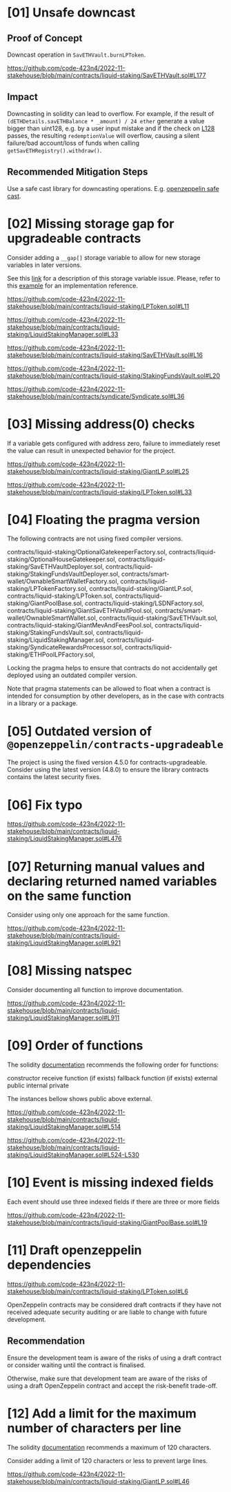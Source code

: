 # [01] Unsafe downcast

## Proof of Concept

Downcast operation in `SavETHVault.burnLPToken`.

https://github.com/code-423n4/2022-11-stakehouse/blob/main/contracts/liquid-staking/SavETHVault.sol#L177

## Impact

Downcasting in solidity can lead to overflow. For example, if the result of `(dETHDetails.savETHBalance * _amount) / 24 ether` generate a value bigger than uint128, e.g. by a user input mistake and if the check on [L128](https://github.com/code-423n4/2022-11-stakehouse/blob/main/contracts/liquid-staking/SavETHVault.sol#L128) passes, the resulting `redemptionValue` will overflow, causing a silent failure/bad account/loss of funds when calling `getSavETHRegistry().withdraw()`.

## Recommended Mitigation Steps

Use a safe cast library for downcasting operations. E.g. [openzeppelin safe cast](https://docs.openzeppelin.com/contracts/3.x/api/utils#SafeCast).

# [02] Missing storage gap for upgradeable contracts

Consider adding a `__gap[]` storage variable to allow for new storage variables in later versions.

See this [link](https://docs.openzeppelin.com/contracts/4.x/upgradeable#storage_gaps) for a description of this storage variable issue. Please, refer to this [example](https://github.com/code-423n4/2022-08-foundation/blob/main/contracts/mixins/shared/Gap10000.sol) for an implementation reference.

https://github.com/code-423n4/2022-11-stakehouse/blob/main/contracts/liquid-staking/LPToken.sol#L11

https://github.com/code-423n4/2022-11-stakehouse/blob/main/contracts/liquid-staking/LiquidStakingManager.sol#L33

https://github.com/code-423n4/2022-11-stakehouse/blob/main/contracts/liquid-staking/SavETHVault.sol#L16

https://github.com/code-423n4/2022-11-stakehouse/blob/main/contracts/liquid-staking/StakingFundsVault.sol#L20

https://github.com/code-423n4/2022-11-stakehouse/blob/main/contracts/syndicate/Syndicate.sol#L36

# [03] Missing address(0) checks

If a variable gets configured with address zero, failure to immediately reset the value can result in unexpected behavior for the project.

https://github.com/code-423n4/2022-11-stakehouse/blob/main/contracts/liquid-staking/GiantLP.sol#L25

https://github.com/code-423n4/2022-11-stakehouse/blob/main/contracts/liquid-staking/LPToken.sol#L33

# [04] Floating the pragma version

The following contracts are not using fixed compiler versions.

contracts/liquid-staking/OptionalGatekeeperFactory.sol,
contracts/liquid-staking/OptionalHouseGatekeeper.sol,
contracts/liquid-staking/SavETHVaultDeployer.sol,
contracts/liquid-staking/StakingFundsVaultDeployer.sol,
contracts/smart-wallet/OwnableSmartWalletFactory.sol,
contracts/liquid-staking/LPTokenFactory.sol,
contracts/liquid-staking/GiantLP.sol,
contracts/liquid-staking/LPToken.sol,
contracts/liquid-staking/GiantPoolBase.sol,
contracts/liquid-staking/LSDNFactory.sol,
contracts/liquid-staking/GiantSavETHVaultPool.sol,
contracts/smart-wallet/OwnableSmartWallet.sol,
contracts/liquid-staking/SavETHVault.sol,
contracts/liquid-staking/GiantMevAndFeesPool.sol,
contracts/liquid-staking/StakingFundsVault.sol,
contracts/liquid-staking/LiquidStakingManager.sol,
contracts/liquid-staking/SyndicateRewardsProcessor.sol,
contracts/liquid-staking/ETHPoolLPFactory.sol,

Locking the pragma helps to ensure that contracts do not accidentally get deployed using an outdated compiler version.

Note that pragma statements can be allowed to float when a contract is intended for consumption by other developers, as in the case with contracts in a library or a package.

# [05] Outdated version of `@openzeppelin/contracts-upgradeable`

The project is using the fixed version 4.5.0 for contracts-upgradeable. Consider using the latest version (4.8.0) to ensure the library contracts contains the latest security fixes.

# [06] Fix typo

https://github.com/code-423n4/2022-11-stakehouse/blob/main/contracts/liquid-staking/LiquidStakingManager.sol#L476

# [07] Returning manual values and declaring returned named variables on the same function

Consider using only one approach for the same function.

https://github.com/code-423n4/2022-11-stakehouse/blob/main/contracts/liquid-staking/LiquidStakingManager.sol#L921

# [08] Missing natspec

Consider documenting all function to improve documentation.

https://github.com/code-423n4/2022-11-stakehouse/blob/main/contracts/liquid-staking/LiquidStakingManager.sol#L911

# [09] Order of functions 

The solidity [documentation](https://docs.soliditylang.org/en/v0.8.17/style-guide.html#order-of-functions) recommends the following order for functions:

constructor
receive function (if exists)
fallback function (if exists)
external
public
internal
private

The instances bellow shows public above external.

https://github.com/code-423n4/2022-11-stakehouse/blob/main/contracts/liquid-staking/LiquidStakingManager.sol#L514

https://github.com/code-423n4/2022-11-stakehouse/blob/main/contracts/liquid-staking/LiquidStakingManager.sol#L524-L530

# [10] Event is missing indexed fields

Each event should use three indexed fields if there are three or more fields

https://github.com/code-423n4/2022-11-stakehouse/blob/main/contracts/liquid-staking/GiantPoolBase.sol#L19

# [11] Draft openzeppelin dependencies

https://github.com/code-423n4/2022-11-stakehouse/blob/main/contracts/liquid-staking/LPToken.sol#L6

OpenZeppelin contracts may be considered draft contracts if they have not received adequate security auditing or are liable to change with future development.

## Recommendation

Ensure the development team is aware of the risks of using a draft contract or consider waiting until the contract is finalised.

Otherwise, make sure that development team are aware of the risks of using a draft OpenZeppelin contract and accept the risk-benefit trade-off.

# [12] Add a limit for the maximum number of characters per line

The solidity [documentation](https://docs.soliditylang.org/en/v0.8.17/style-guide.html#maximum-line-length) recommends a maximum of 120 characters.

Consider adding a limit of 120 characters or less to prevent large lines.

https://github.com/code-423n4/2022-11-stakehouse/blob/main/contracts/liquid-staking/GiantLP.sol#L46
